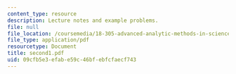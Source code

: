 ```yaml
---
content_type: resource
description: Lecture notes and example problems.
file: null
file_location: /coursemedia/18-305-advanced-analytic-methods-in-science-and-engineering-fall-2004/09cfb5e3efabe59c46bfebfcfaecf743_second1.pdf
file_type: application/pdf
resourcetype: Document
title: second1.pdf
uid: 09cfb5e3-efab-e59c-46bf-ebfcfaecf743
---
```

